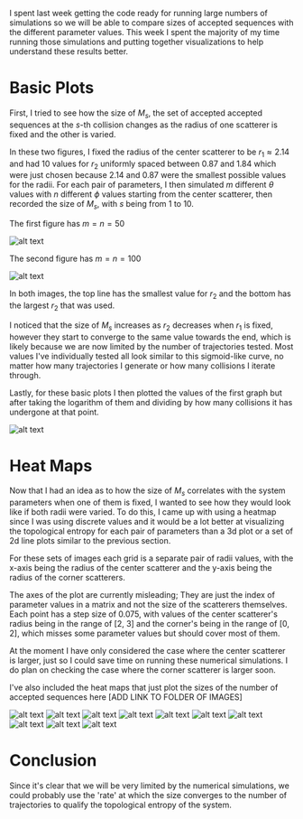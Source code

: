 <!-- TO INCLUDE 
- Animation of how size of accepted sequences change for each set of parameters as number of collisions increases
    - Include both unmodified values and logarithmic ones
-->

I spent last week getting the code ready for running large numbers of simulations so we will be able to compare sizes of accepted sequences with the different parameter values.
This week I spent the majority of my time running those simulations and putting together visualizations to help understand these results better.

# Basic Plots

First, I tried to see how the size of $M_s$, the set of accepted accepted sequences at the $s$-th collision changes as the radius of one scatterer is fixed and the other is varied.

In these two figures, I fixed the radius of the center scatterer to be $r_1\approx 2.14$ and had 10 values for $r_2$ uniformly spaced between $0.87$ and $1.84$ which were just chosen because $2.14$ and $0.87$ were the smallest possible values for the radii. For each pair of parameters, I then simulated $m$ different $\theta$ values with $n$ different $\phi$ values starting from the center scatterer, then recorded the size of $M_s$, with $s$ being from 1 to 10.

The first figure has $m=n=50$

![alt text](images/fixed_r1_mn50.png)

The second figure has $m=n=100$

![alt text](images/fixed_r1_mn100.png)

In both images, the top line has the smallest value for $r_2$ and the bottom has the largest $r_2$ that was used.

I noticed that the size of $M_s$ increases as $r_2$ decreases when $r_1$ is fixed, however they start to converge to the same value towards the end, which is likely because we are now limited by the number of trajectories tested. Most values I've individually tested all look similar to this sigmoid-like curve, no matter how many trajectories I generate or how many collisions I iterate through.

Lastly, for these basic plots I then plotted the values of the first graph but after taking the logarithm of them and dividing by how many collisions it has undergone at that point.

![alt text](images/fixed_r1_mn50_topologicalentropy.png)

# Heat Maps

Now that I had an idea as to how the size of $M_s$ correlates with the system parameters when one of them is fixed, I wanted to see how they would look like if both radii were varied. To do this, I came up with using a heatmap since I was using discrete values and it would be a lot better at visualizing the topological entropy for each pair of parameters than a 3d plot or a set of 2d line plots similar to the previous section.

For these sets of images each grid is a separate pair of radii values, with the x-axis being the radius of the center scatterer and the y-axis being the radius of the corner scatterers. 

The axes of the plot are currently misleading; They are just the index of parameter values in a matrix and not the size of the scatterers themselves. Each point has a step size of 0.075, with values of the center scatterer's radius being in the range of [2, 3] and the corner's being in the range of [0, 2], which misses some parameter values but should cover most of them.

At the moment I have only considered the case where the center scatterer is larger, just so I could save time on running these numerical simulations. I do plan on checking the case where the corner scatterer is larger soon.

I've also included the heat maps that just plot the sizes of the number of accepted sequences here [ADD LINK TO FOLDER OF IMAGES]

![alt text](images/heatmaps_log_divided_mn50_dx075/s1.png)
![alt text](images/heatmaps_log_divided_mn50_dx075/s2.png)
![alt text](images/heatmaps_log_divided_mn50_dx075/s3.png)
![alt text](images/heatmaps_log_divided_mn50_dx075/s4.png)
![alt text](images/heatmaps_log_divided_mn50_dx075/s5.png)
![alt text](images/heatmaps_log_divided_mn50_dx075/s6.png)
![alt text](images/heatmaps_log_divided_mn50_dx075/s7.png)
![alt text](images/heatmaps_log_divided_mn50_dx075/s8.png)
![alt text](images/heatmaps_log_divided_mn50_dx075/s9.png)
![alt text](images/heatmaps_log_divided_mn50_dx075/s10.png)

# Conclusion

Since it's clear that we will be very limited by the numerical simulations, we could probably use the 'rate' at which the size converges to the number of trajectories to qualify the topological entropy of the system.

